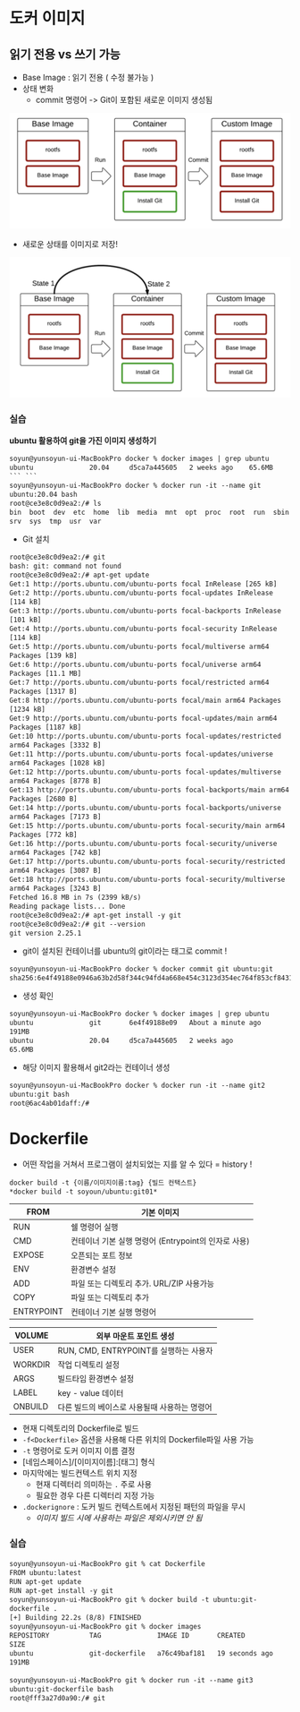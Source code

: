 # 도커 이미지



## 읽기 전용 vs 쓰기 가능

* Base Image : 읽기 전용 ( 수정 불가능 )
* 상태 변화
  * commit 명령어 -> Git이 포함된 새로운 이미지 생성됨

<img src="images/image-20211105150143240.png" alt="image-20211105150143240" style="zoom:50%;" />

* 새로운 상태를 이미지로 저장!

<img src="images/image-20211105151308054.png" alt="image-20211105151308054" style="zoom:50%;" />

### 실습

**ubuntu 활용하여 git을 가진 이미지 생성하기**

```shell
soyun@yunsoyun-ui-MacBookPro docker % docker images | grep ubuntu
ubuntu              20.04     d5ca7a445605   2 weeks ago    65.6MB
``` ```
soyun@yunsoyun-ui-MacBookPro docker % docker run -it --name git ubuntu:20.04 bash
root@ce3e8c0d9ea2:/# ls
bin  boot  dev  etc  home  lib  media  mnt  opt  proc  root  run  sbin  srv  sys  tmp  usr  var
```

* Git 설치

```shell
root@ce3e8c0d9ea2:/# git
bash: git: command not found
root@ce3e8c0d9ea2:/# apt-get update
Get:1 http://ports.ubuntu.com/ubuntu-ports focal InRelease [265 kB]
Get:2 http://ports.ubuntu.com/ubuntu-ports focal-updates InRelease [114 kB]
Get:3 http://ports.ubuntu.com/ubuntu-ports focal-backports InRelease [101 kB]
Get:4 http://ports.ubuntu.com/ubuntu-ports focal-security InRelease [114 kB]
Get:5 http://ports.ubuntu.com/ubuntu-ports focal/multiverse arm64 Packages [139 kB]
Get:6 http://ports.ubuntu.com/ubuntu-ports focal/universe arm64 Packages [11.1 MB]
Get:7 http://ports.ubuntu.com/ubuntu-ports focal/restricted arm64 Packages [1317 B]
Get:8 http://ports.ubuntu.com/ubuntu-ports focal/main arm64 Packages [1234 kB]                                                                                             
Get:9 http://ports.ubuntu.com/ubuntu-ports focal-updates/main arm64 Packages [1187 kB]                                                                                     
Get:10 http://ports.ubuntu.com/ubuntu-ports focal-updates/restricted arm64 Packages [3332 B]                                                                               
Get:11 http://ports.ubuntu.com/ubuntu-ports focal-updates/universe arm64 Packages [1028 kB]                                                                                
Get:12 http://ports.ubuntu.com/ubuntu-ports focal-updates/multiverse arm64 Packages [8778 B]                                                                               
Get:13 http://ports.ubuntu.com/ubuntu-ports focal-backports/main arm64 Packages [2680 B]                                                                                   
Get:14 http://ports.ubuntu.com/ubuntu-ports focal-backports/universe arm64 Packages [7173 B]                                                                               
Get:15 http://ports.ubuntu.com/ubuntu-ports focal-security/main arm64 Packages [772 kB]                                                                                    
Get:16 http://ports.ubuntu.com/ubuntu-ports focal-security/universe arm64 Packages [742 kB]                                                                                
Get:17 http://ports.ubuntu.com/ubuntu-ports focal-security/restricted arm64 Packages [3087 B]                                                                              
Get:18 http://ports.ubuntu.com/ubuntu-ports focal-security/multiverse arm64 Packages [3243 B]                                                                              
Fetched 16.8 MB in 7s (2399 kB/s)                                                                                                                                          
Reading package lists... Done
root@ce3e8c0d9ea2:/# apt-get install -y git
root@ce3e8c0d9ea2:/# git --version
git version 2.25.1
```

* git이 설치된 컨테이너를 ubuntu의 git이라는 태그로 commit !

```shell
soyun@yunsoyun-ui-MacBookPro docker % docker commit git ubuntu:git
sha256:6e4f49188e0946a63b2d58f344c94fd4a668e454c3123d354ec764f853cf8431
```

* 생성 확인

```shell
soyun@yunsoyun-ui-MacBookPro docker % docker images | grep ubuntu                
ubuntu              git       6e4f49188e09   About a minute ago   191MB
ubuntu              20.04     d5ca7a445605   2 weeks ago          65.6MB
```

* 해당 이미지 활용해서 git2라는 컨테이너 생성

```shell
soyun@yunsoyun-ui-MacBookPro docker % docker run -it --name git2 ubuntu:git bash
root@6ac4ab01daff:/# 
```



# Dockerfile

* 어떤 작업을 거쳐서 프로그램이 설치되었는 지를 알 수 있다 = history !

```shell
docker build -t {이름/이미지이름:tag} {빌드 컨택스트}
*docker build -t soyoun/ubuntu:git01*
```

| FROM       | 기본 이미지                                          |
| ---------- | ---------------------------------------------------- |
| RUN        | 쉘 명령어 실행                                       |
| CMD        | 컨테이너 기본 실행 명령어 (Entrypoint의 인자로 사용) |
| EXPOSE     | 오픈되는 포트 정보                                   |
| ENV        | 환경변수 설정                                        |
| ADD        | 파일 또는 디렉토리 추가. URL/ZIP 사용가능            |
| COPY       | 파일 또는 디렉토리 추가                              |
| ENTRYPOINT | 컨테이너 기본 실행 명령어                            |

| VOLUME  | 외부 마운트 포인트 생성                       |
| ------- | --------------------------------------------- |
| USER    | RUN, CMD, ENTRYPOINT를 실행하는 사용자        |
| WORKDIR | 작업 디렉토리 설정                            |
| ARGS    | 빌드타임 환경변수 설정                        |
| LABEL   | key - value 데이터                            |
| ONBUILD | 다른 빌드의 베이스로 사용될때 사용하는 명령어 |

* 현재 디렉토리의 Dockerfile로 빌드
* `-f<Dockerfile>` 옵션을 사용해 다른 위치의 Dockerfile파일 사용 가능
* `-t` 명령어로 도커 이미지 이름 결정
* [네임스페이스]/[이미지이름]:[태그] 형식
* 마지막에는 빌드컨텍스트 위치 지정
  * 현재 디렉터리 의미하는 `.` 주로 사용
  * 필요한 경우 다른 디렉터리 지정 가능
* `.dockerignore` : 도커 빌드 컨텍스트에서 지정된 패턴의 파일을 무시
  * *이미지 빌드 시에 사용하는 파일은 제외시키면 안 됨*

### 실습

```shell
soyun@yunsoyun-ui-MacBookPro git % cat Dockerfile 
FROM ubuntu:latest
RUN apt-get update
RUN apt-get install -y git
soyun@yunsoyun-ui-MacBookPro git % docker build -t ubuntu:git-dockerfile .
[+] Building 22.2s (8/8) FINISHED
soyun@yunsoyun-ui-MacBookPro git % docker images
REPOSITORY          TAG              IMAGE ID       CREATED          SIZE
ubuntu              git-dockerfile   a76c49baf181   19 seconds ago   191MB

soyun@yunsoyun-ui-MacBookPro git % docker run -it --name git3 ubuntu:git-dockerfile bash
root@fff3a27d0a90:/# git
```

